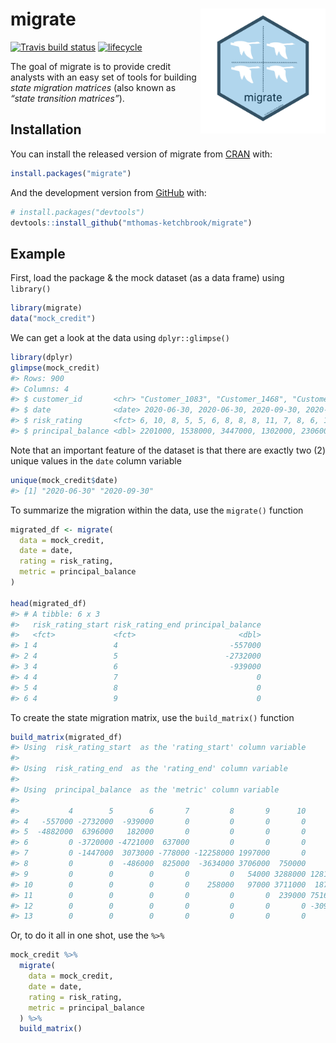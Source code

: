 
<!-- README.md is generated from README.Rmd. Please edit that file -->

# migrate <img src='man/figures/logo.png' align="right" height="200" />

<!-- badges: start -->

[![Travis build
status](https://travis-ci.com/mthomas-ketchbrook/migrate.svg?branch=master)](https://travis-ci.com/mthomas-ketchbrook/migrate)
[![lifecycle](https://img.shields.io/badge/lifecycle-maturing-orange.svg)](https://www.tidyverse.org/lifecycle/#maturing)
<!-- badges: end -->

The goal of migrate is to provide credit analysts with an easy set of
tools for building *state migration matrices* (also known as *“state
transition matrices”*).

## Installation

You can install the released version of migrate from
[CRAN](https://CRAN.R-project.org) with:

``` r
install.packages("migrate")
```

And the development version from [GitHub](https://github.com/) with:

``` r
# install.packages("devtools")
devtools::install_github("mthomas-ketchbrook/migrate")
```

## Example

First, load the package & the mock dataset (as a data frame) using
`library()`

``` r
library(migrate)
data("mock_credit")
```

We can get a look at the data using `dplyr::glimpse()`

``` r
library(dplyr)
glimpse(mock_credit)
#> Rows: 900
#> Columns: 4
#> $ customer_id       <chr> "Customer_1083", "Customer_1468", "Customer_1430", "Customer_1498", "Customer_1272", "Customer_1058", "Customer_1397", "Customer_1061", "Customer_1199", "Customer_1120", "Customer_1053", "Customer_1106", "Customer_1165", "Customer_1008", "Customer_1196", "Customer_1064", "Customer_1231", "Customer_1315", "Customer_1127", "Customer_1184", "Customer_1361", "Customer_1290", "Customer_1004", "Customer_1096", "Customer_1130", "Customer_1297", "Customer_1401", "Customer_1425", "Customer_1437", "Customer_1005", "Customer_1357", "Customer_1316", "Customer_1208", "Customer_1065", "Customer_1423", "Customer_1087", "Customer_1162", "Customer_1147", "Customer_1251", "Customer_1268", "Customer_1245", "Customer_1206", "Customer_1236", "Customer_1063", "Customer_1246", "Customer_1079", "Customer_1371", "Customer_1091", "Customer_1261", "Customer_1284", "Customer_1157", "Customer_1278", "Customer_1441", "Customer_1037", "Customer_1176", "Customer_1181", "Customer_1171",...
#> $ date              <date> 2020-06-30, 2020-06-30, 2020-09-30, 2020-09-30, 2020-09-30, 2020-06-30, 2020-09-30, 2020-09-30, 2020-06-30, 2020-06-30, 2020-09-30, 2020-09-30, 2020-06-30, 2020-09-30, 2020-06-30, 2020-06-30, 2020-09-30, 2020-06-30, 2020-09-30, 2020-06-30, 2020-09-30, 2020-09-30, 2020-06-30, 2020-09-30, 2020-06-30, 2020-06-30, 2020-06-30, 2020-06-30, 2020-06-30, 2020-06-30, 2020-09-30, 2020-06-30, 2020-06-30, 2020-09-30, 2020-09-30, 2020-06-30, 2020-09-30, 2020-09-30, 2020-06-30, 2020-09-30, 2020-09-30, 2020-06-30, 2020-06-30, 2020-09-30, 2020-09-30, 2020-06-30, 2020-09-30, 2020-09-30, 2020-09-30, 2020-09-30, 2020-09-30, 2020-06-30, 2020-06-30, 2020-06-30, 2020-06-30, 2020-06-30, 2020-06-30, 2020-09-30, 2020-06-30, 2020-06-30, 2020-06-30, 2020-09-30, 2020-09-30, 2020-09-30, 2020-06-30, 2020-09-30, 2020-09-30, 2020-09-30, 2020-09-30, 2020-06-30, 2020-09-30, 2020-06-30, 2020-06-30, 2020-06-30, 2020-06-30, 2020-06-30, 2020-09-30, 2020-09-30, 2020-06-30, 2020-06-30, 2020-06...
#> $ risk_rating       <fct> 6, 10, 8, 5, 5, 6, 8, 8, 8, 11, 7, 8, 6, 10, 10, 5, 6, 5, 6, 7, 10, 4, 11, 10, 8, 5, 5, 6, 9, 10, 9, 10, 10, 8, 7, 7, 11, 7, 6, 7, 7, 8, 9, 6, 8, 7, 8, 10, 11, 8, 9, 8, 11, 8, 11, 7, 6, 6, 8, 9, 6, 6, 6, 6, 7, 9, 10, 10, 7, 11, 11, 6, 7, 6, 7, 6, 11, 9, 8, 5, 6, 5, 7, 6, 11, 7, 7, 9, 11, 11, 8, 12, 7, 6, 8, 6, 8, 9, 7, 7, 5, 6, 10, 9, 7, 8, 7, 8, 9, 6, 10, 6, 6, 4, 7, 12, 11, 12, 9, 8, 8, 11, 6, 4, 11, 5, 6, 7, 7, 10, 9, 8, 6, 8, 6, 10, 12, 7, 7, 6, 11, 10, 8, 6, 8, 12, 7, 11, 6, 11, 6, 7, 6, 4, 5, 9, 7, 10, 4, 4, 8, 7, 6, 8, 10, 9, 11, 6, 6, 9, 5, 11, 9, 6, 9, 11, 6, 6, 11, 6, 7, 5, 6, 8, 10, 7, 10, 8, 10, 9, 7, 9, 9, 8, 6, 7, 9, 7, 8, 10, 9, 10, 8, 9, 9, 4, 6, 10, 8, 6, 11, 4, 6, 7, 7, 9, 6, 5, 7, 8, 9, 6, 9, 11, 6, 7, 6, 6, 7, 8, 4, 9, 8, 6, 8, 7, 5, 7, 7, 9, 7, 7, 7, 9, 7, 11, 6, 9, 8, 8, 9, 4, 7, 12, 9, 7, 8, 8, 9, 6, 7, 8, 10, 9, 5, 6, 9, 8, 4, 7, 9, 8, 11, 9, 8, 11, 7, 6, 10, 9, 6, 7, 8, 9, 11, 6, 7, 6, 10, 9, 5, 8, 9, 11, 6, 8, 6, 8, 9, 7, 6, 8, ...
#> $ principal_balance <dbl> 2201000, 1538000, 3447000, 1302000, 2306000, 666000, 938000, 737000, 799000, 1747000, 722000, 1206000, 1040000, 1372000, 510000, 400000, 890000, 1021000, 1849000, 1205000, 503000, 637000, 750000, 673000, 3658000, 932000, 856000, 2881000, 989000, 1177000, 242000, 659000, 375000, 669000, 546000, 976000, 253000, 1232000, 1850000, 743000, 1156000, 787000, 1737000, 2218000, 1284000, 1283000, 1233000, 2013000, 853000, 1600000, 774000, 695000, 2672000, 1659000, 1273000, 1420000, 363000, 224000, 1932000, 2161000, 3197000, 2763000, 916000, 4921000, 253000, 619000, 877000, 618000, 2194000, 464000, 334000, 854000, 1493000, 515000, 4343000, 983000, 943000, 814000, 1259000, 1108000, 833000, 576000, 1223000, 492000, 2963000, 327000, 1261000, 961000, 1374000, 1424000, 376000, 2269000, 299000, 1065000, 1149000, 1964000, 947000, 390000, 1041000, 1270000, 2598000, 933000, 1793000, 551000, 1268000, 837000, 1686000, 967000, 312000, 593000, 484000, 223000, 509000, 1380000, 2...
```

Note that an important feature of the dataset is that there are exactly
two (2) unique values in the `date` column variable

``` r
unique(mock_credit$date)
#> [1] "2020-06-30" "2020-09-30"
```

To summarize the migration within the data, use the `migrate()` function

``` r
migrated_df <- migrate(
  data = mock_credit, 
  date = date, 
  rating = risk_rating, 
  metric = principal_balance
)

head(migrated_df)
#> # A tibble: 6 x 3
#>   risk_rating_start risk_rating_end principal_balance
#>   <fct>             <fct>                       <dbl>
#> 1 4                 4                         -557000
#> 2 4                 5                        -2732000
#> 3 4                 6                         -939000
#> 4 4                 7                               0
#> 5 4                 8                               0
#> 6 4                 9                               0
```

To create the state migration matrix, use the `build_matrix()` function

``` r
build_matrix(migrated_df)
#> Using  risk_rating_start  as the 'rating_start' column variable
#> 
#> Using  risk_rating_end  as the 'rating_end' column variable
#> 
#> Using  principal_balance  as the 'metric' column variable
#> 
#>           4        5        6       7         8       9      10      11      12       13
#> 4   -557000 -2732000  -939000       0         0       0       0       0       0        0
#> 5  -4882000  6396000   182000       0         0       0       0       0       0        0
#> 6         0 -3720000 -4721000  637000         0       0       0       0       0        0
#> 7         0 -1447000  3073000 -778000 -12258000 1997000       0       0       0        0
#> 8         0        0  -486000  825000  -3634000 3706000  750000       0       0        0
#> 9         0        0        0       0         0   54000 3288000 1281000 -765000        0
#> 10        0        0        0       0    258000   97000 3711000  187000 1192000        0
#> 11        0        0        0       0         0       0  239000 7516000 2082000 -2280000
#> 12        0        0        0       0         0       0       0 -309000 2175000  2052000
#> 13        0        0        0       0         0       0       0       0       0        0
```

Or, to do it all in one shot, use the `%>%`

``` r
mock_credit %>% 
  migrate(
    data = mock_credit, 
    date = date, 
    rating = risk_rating, 
    metric = principal_balance
  ) %>% 
  build_matrix()
```
